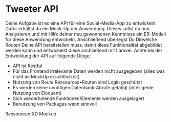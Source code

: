 # Tweeter API

Deine Aufgabe ist es eine API für eine Social-Media-App zu entwickeln. Dafür erhältst du ein Mock-Up der Anwendung. Dieses sollst du nun Analysieren und mit Hilfe deiner neu gewonnenen Kenntnisse ein ER-Modell für diese Anwendung entwickeln. Anschließend überlegst Du Dirwelche Routen Deine API bereitstellen muss, damit diese Funktionalität abgebildet werden kann und entwickelst diese anchließend mit Laravel. Achte bei der Entwicklung der API auf folgende Dinge:
- API ist Restful
- Für das Frontend irrelevante Daten werden nicht ausgegeben (alles was nicht im MockUp ersichtlich ist)
- Nutzung von Route Ressources•Routen sind Login geschützt
- Es werden keine unnötigen Datenbank-Abrufe getätigt (intelligente Nutzung von Eloquent)
- Sich wiederholende Funktionen/Elemente werden ausgelagert
- Benutzung von Packages wenn sinnvoll

Ressourcen:XD Mockup